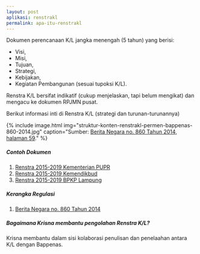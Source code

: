 ```yaml
---
layout: post
aplikasi: renstrakl
permalink: apa-itu-renstrakl
---
```


Dokumen perencanaan K/L jangka menengah (5 tahun) yang berisi:

* Visi,
* Misi,
* Tujuan,
* Strategi,
* Kebijakan,
* Kegiatan Pembangunan (sesuai tupoksi K/L).

Renstra K/L bersifat indikatif (cukup menjelaskan, tapi belum mengikat) dan mengacu ke dokumen RPJMN pusat.

Berikut informasi inti di Renstra K/L (strategi dan turunan-turunannya)

{% include image.html
    img="struktur-konten-renstrakl-permen-bappenas-860-2014.jpg"
    caption="Sumber: <a href='/asset/dokumen/berita-negara-nomor-860-2014-penyusunan-rencana-strategi-kl.pdf'>Berita Negara no. 860 Tahun 2014, halaman 59</a>."
%}

##### Contoh Dokumen

1. [Renstra 2015-2019 Kementerian PUPR](/asset/dokumen/renstrakl-2015-2019-kemenPUPR.pdf)
2. [Renstra 2015-2019 Kemendikbud](/asset/dokumen/renstrakl-2015-2019-kemendikbud.pdf)
3. [Renstra 2015-2019 BPKP Lampung](/asset/dokumen/renstrakl-2015-2019-bpkp-lampung.pdf)

##### Kerangka Regulasi 

1. [Berita Negara no. 860 Tahun 2014](/asset/dokumen/berita-negara-nomor-860-2014-penyusunan-rencana-strategi-kl.pdf) 

##### Bagaimana Krisna membantu pengolahan Renstra K/L?

Krisna membantu dalam sisi kolaborasi penulisan dan penelaahan antara K/L dengan Bappenas.